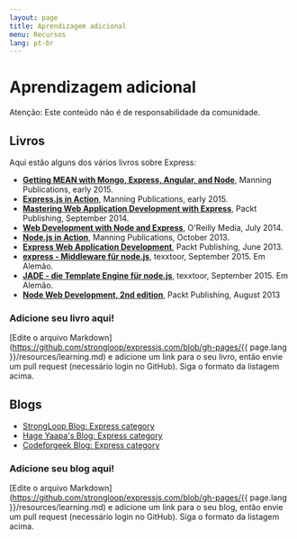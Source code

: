```yaml
---
layout: page
title: Aprendizagem adicional
menu: Recursos
lang: pt-br
---
```


# Aprendizagem adicional

<div class="doc-box doc-warn">Atenção: Este conteúdo não é de responsabilidade da comunidade.</div>

## Livros

Aqui estão alguns dos vários livros sobre Express:

 - **[Getting MEAN with Mongo, Express, Angular, and Node](http://www.manning.com/sholmes/)**, Manning Publications, early 2015.
 - **[Express.js in Action](http://www.manning.com/hahn/)**, Manning Publications, early 2015.
 - **[Mastering Web Application Development with Express](https://www.packtpub.com/web-development/mastering-web-application-development-express-raw)**, Packt Publishing, September 2014.
 - **[Web Development with Node and Express](http://shop.oreilly.com/product/0636920032977.do)**, O'Reilly Media, July 2014.
 - **[Node.js in Action](http://www.manning.com/cantelon/)**, Manning Publications, October 2013.
 - **[Express Web Application Development](https://www.packtpub.com/web-development/express-web-application-development)**, Packt Publishing, June 2013.
 - **[express - Middleware für node.js](http://www.amazon.de/express-Middleware-node-js-J%C3%B6rg-Krause/dp/1517281342/ref=sr_1_1?ie=UTF8&qid=1442001556&sr=8-1&keywords=1517281342)**, texxtoor, September 2015. Em Alemão.
 - **[JADE - die Template Engine für node.js](http://www.amazon.de/JADE-Die-Template-Engine-node-js/dp/1517282098/ref=sr_1_1?ie=UTF8&qid=1442001592&sr=8-1&keywords=1517282098)**, texxtoor, September 2015. Em Alemão.
 - **[Node Web Development, 2nd edition](https://www.packtpub.com/web-development/node-web-development-second-edition)**, Packt Publishing, August 2013

### Adicione seu livro aqui!

[Edite o arquivo Markdown](https://github.com/strongloop/expressjs.com/blob/gh-pages/{{ page.lang }}/resources/learning.md) e adicione um link para o seu livro, então envie um pull request (necessário login no GitHub).  Siga o formato da listagem acima.

## Blogs

- [StrongLoop Blog: Express category](http://strongloop.com/strongblog/category/express/)
- [Hage Yaapa's Blog: Express category](http://www.hacksparrow.com/category/express-js)
- [Codeforgeek Blog: Express category](http://codeforgeek.com/code/nodejs/express/)

### Adicione seu blog aqui!

[Edite o arquivo Markdown](https://github.com/strongloop/expressjs.com/blob/gh-pages/{{ page.lang }}/resources/learning.md) e adicione um link para o seu blog, então envie um pull request (necessário login no GitHub). Siga o formato da listagem acima.
